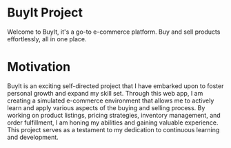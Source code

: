 # BuyIt Project
Welcome to BuyIt, it's a go-to e-commerce platform. Buy and sell products effortlessly, all in one place.

# Motivation
BuyIt is an exciting self-directed project that I have embarked upon to foster personal growth and expand my skill set. Through this web app, I am creating a simulated e-commerce environment that allows me to actively learn and apply various aspects of the buying and selling process. By working on product listings, pricing strategies, inventory management, and order fulfillment, I am honing my abilities and gaining valuable experience. This project serves as a testament to my dedication to continuous learning and development. 


